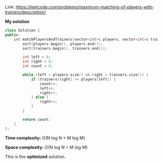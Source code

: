 Link: https://leetcode.com/problems/maximum-matching-of-players-with-trainers/description/

**My solution**

```cpp
class Solution {
public:
    int matchPlayersAndTrainers(vector<int>& players, vector<int>& trainers) {
        sort(players.begin(), players.end());
        sort(trainers.begin(), trainers.end());

        int left = 0;
        int right = 0;
        int count = 0;

        while (left < players.size() && right < trainers.size()) {
            if (trainers[right] >= players[left]) {
                count++;
                left++;
                right++;
            } else {
                right++;
            }
        }

        return count;
    }
};
```

**Time complexity:** O(N log N + M log M)

**Space complexity:** O(N log N + M log M)

This is the **optimized** solution.